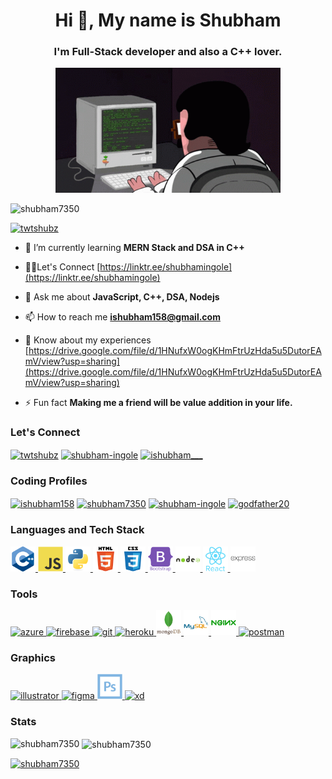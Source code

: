 <h1 align="center">Hi 👋, My name is Shubham</h1>
<h3 align="center">I'm Full-Stack developer and also a C++ lover.</h3>
<p align="center"> <img src="programming.gif" alt="Shubham Programming" height="200" /> </p>

<p align="left"> <img src="https://komarev.com/ghpvc/?username=shubham7350&label=Profile%20views&color=0e75b6&style=flat" alt="shubham7350" /> </p>


<p align="left"> <a href="https://twitter.com/twtshubz" target="blank"><img src="https://img.shields.io/twitter/follow/twtshubz?logo=twitter&style=for-the-badge" alt="twtshubz" /></a> </p>

- 🌱 I’m currently learning **MERN Stack and DSA in C++**

- 👨‍💻Let's Connect [https://linktr.ee/shubhamingole](https://linktr.ee/shubhamingole)

- 💬 Ask me about **JavaScript, C++, DSA, Nodejs**

- 📫 How to reach me **ishubham158@gmail.com**

- 📄 Know about my experiences [https://drive.google.com/file/d/1HNufxW0ogKHmFtrUzHda5u5DutorEAmV/view?usp=sharing](https://drive.google.com/file/d/1HNufxW0ogKHmFtrUzHda5u5DutorEAmV/view?usp=sharing)

- ⚡ Fun fact **Making me a friend will be value addition in your life.**

<h3 align="left">Let's Connect</h3>
<p align="left">
<a href="https://twitter.com/twtshubz" target="blank"><img align="center" src="https://raw.githubusercontent.com/rahuldkjain/github-profile-readme-generator/master/src/images/icons/Social/twitter.svg" alt="twtshubz" height="30" width="40" /></a>
<a href="https://linkedin.com/in/shubham-ingole" target="blank"><img align="center" src="https://raw.githubusercontent.com/rahuldkjain/github-profile-readme-generator/master/src/images/icons/Social/linked-in-alt.svg" alt="shubham-ingole" height="30" width="40" /></a>
<a href="https://instagram.com/ishubham___" target="blank"><img align="center" src="https://raw.githubusercontent.com/rahuldkjain/github-profile-readme-generator/master/src/images/icons/Social/instagram.svg" alt="ishubham___" height="30" width="40" /></a>
</p>

<h3 align="left">Coding Profiles</h3>
<p align="left">
<a href="https://www.hackerrank.com/ishubham158" target="blank"><img align="center" src="https://raw.githubusercontent.com/rahuldkjain/github-profile-readme-generator/master/src/images/icons/Social/hackerrank.svg" alt="ishubham158" height="30" width="40" /></a>
<a href="https://www.leetcode.com/shubham7350" target="blank"><img align="center" src="https://raw.githubusercontent.com/rahuldkjain/github-profile-readme-generator/master/src/images/icons/Social/leet-code.svg" alt="shubham7350" height="30" width="40" /></a>
<a href="https://stackoverflow.com/users/shubham-ingole" target="blank"><img align="center" src="https://raw.githubusercontent.com/rahuldkjain/github-profile-readme-generator/master/src/images/icons/Social/stack-overflow.svg" alt="shubham-ingole" height="30" width="40" /></a>
<a href="https://www.codechef.com/users/godfather20" target="blank"><img align="center" src="https://cdn.jsdelivr.net/npm/simple-icons@3.1.0/icons/codechef.svg" alt="godfather20" height="30" width="40" /></a>
</p>

<h3 align="left">Languages and Tech Stack</h3>
<p align="left">
  <a href="https://www.w3schools.com/cpp/" target="_blank" rel="noreferrer"> <img src="https://raw.githubusercontent.com/devicons/devicon/master/icons/cplusplus/cplusplus-original.svg" alt="cplusplus" width="40" height="40"/> </a>
  <a href="https://developer.mozilla.org/en-US/docs/Web/JavaScript" target="_blank" rel="noreferrer"> <img src="https://raw.githubusercontent.com/devicons/devicon/master/icons/javascript/javascript-original.svg" alt="javascript" width="40" height="40"/> </a>
  <a href="https://www.python.org" target="_blank" rel="noreferrer"> <img src="https://raw.githubusercontent.com/devicons/devicon/master/icons/python/python-original.svg" alt="python" width="40" height="40"/> </a>
  <a href="https://www.w3.org/html/" target="_blank" rel="noreferrer"> <img src="https://raw.githubusercontent.com/devicons/devicon/master/icons/html5/html5-original-wordmark.svg" alt="html5" width="40" height="40"/> </a>
  <a href="https://www.w3schools.com/css/" target="_blank" rel="noreferrer"> <img src="https://raw.githubusercontent.com/devicons/devicon/master/icons/css3/css3-original-wordmark.svg" alt="css3" width="40" height="40"/> </a>
  <a href="https://getbootstrap.com" target="_blank" rel="noreferrer"> <img src="https://raw.githubusercontent.com/devicons/devicon/master/icons/bootstrap/bootstrap-plain-wordmark.svg" alt="bootstrap" width="40" height="40"/> </a>
  <a href="https://nodejs.org" target="_blank" rel="noreferrer"> <img src="https://raw.githubusercontent.com/devicons/devicon/master/icons/nodejs/nodejs-original-wordmark.svg" alt="nodejs" width="40" height="40"/> </a>
  <a href="https://reactjs.org/" target="_blank" rel="noreferrer"> <img src="https://raw.githubusercontent.com/devicons/devicon/master/icons/react/react-original-wordmark.svg" alt="react" width="40" height="40"/> </a>
  <a href="https://expressjs.com" target="_blank" rel="noreferrer"> <img src="https://raw.githubusercontent.com/devicons/devicon/master/icons/express/express-original-wordmark.svg" alt="express" width="40" height="40"/> </a>

<h3 align="left">Tools</h3>
  <a href="https://azure.microsoft.com/en-in/" target="_blank" rel="noreferrer"> <img src="https://www.vectorlogo.zone/logos/microsoft_azure/microsoft_azure-icon.svg" alt="azure" width="40" height="40"/> </a>    
  <a href="https://firebase.google.com/" target="_blank" rel="noreferrer"> <img src="https://www.vectorlogo.zone/logos/firebase/firebase-icon.svg" alt="firebase" width="40" height="40"/> </a> 
  <a href="https://git-scm.com/" target="_blank" rel="noreferrer"> <img src="https://www.vectorlogo.zone/logos/git-scm/git-scm-icon.svg" alt="git" width="40" height="40"/> </a> 
  <a href="https://heroku.com" target="_blank" rel="noreferrer"> <img src="https://www.vectorlogo.zone/logos/heroku/heroku-icon.svg" alt="heroku" width="40" height="40"/> </a>   
  <a href="https://www.mongodb.com/" target="_blank" rel="noreferrer"> <img src="https://raw.githubusercontent.com/devicons/devicon/master/icons/mongodb/mongodb-original-wordmark.svg" alt="mongodb" width="40" height="40"/> </a> 
  <a href="https://www.mysql.com/" target="_blank" rel="noreferrer"> <img src="https://raw.githubusercontent.com/devicons/devicon/master/icons/mysql/mysql-original-wordmark.svg" alt="mysql" width="40" height="40"/> </a> 
  <a href="https://www.nginx.com" target="_blank" rel="noreferrer"> <img src="https://raw.githubusercontent.com/devicons/devicon/master/icons/nginx/nginx-original.svg" alt="nginx" width="40" height="40"/> </a>     
  <a href="https://postman.com" target="_blank" rel="noreferrer"> <img src="https://www.vectorlogo.zone/logos/getpostman/getpostman-icon.svg" alt="postman" width="40" height="40"/> </a>  
  
  <h3 align="left">Graphics</h3>
  <a href="https://www.adobe.com/in/products/illustrator.html" target="_blank" rel="noreferrer"> <img src="https://www.vectorlogo.zone/logos/adobe_illustrator/adobe_illustrator-icon.svg" alt="illustrator" width="40" height="40"/> </a> 
  <a href="https://www.figma.com/" target="_blank" rel="noreferrer"> <img src="https://www.vectorlogo.zone/logos/figma/figma-icon.svg" alt="figma" width="40" height="40"/> </a>
  <a href="https://www.photoshop.com/en" target="_blank" rel="noreferrer"> <img src="https://raw.githubusercontent.com/devicons/devicon/master/icons/photoshop/photoshop-line.svg" alt="photoshop" width="40" height="40"/> </a>
  <a href="https://www.adobe.com/products/xd.html" target="_blank" rel="noreferrer"> <img src="https://cdn.worldvectorlogo.com/logos/adobe-xd.svg" alt="xd" width="40" height="40"/> </a>  
 </p> 

<h3 align="left">Stats</h3>
<p><img align="left" src="https://github-readme-stats.vercel.app/api/top-langs?username=shubham7350&show_icons=true&locale=en&layout=compact" alt="shubham7350" /></p>

<p>&nbsp;<img align="center" src="https://github-readme-stats.vercel.app/api?username=shubham7350&show_icons=true&locale=en" alt="shubham7350" /></p>
<p align="left"> <a href="https://github.com/ryo-ma/github-profile-trophy"><img src="https://github-profile-trophy.vercel.app/?username=shubham7350" alt="shubham7350" /></a> </p>
